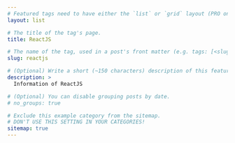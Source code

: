 ```yaml
---
# Featured tags need to have either the `list` or `grid` layout (PRO only).
layout: list

# The title of the tag's page.
title: ReactJS

# The name of the tag, used in a post's front matter (e.g. tags: [<slug>]).
slug: reactjs

# (Optional) Write a short (~150 characters) description of this featured tag.
description: >
  Information of ReactJS

# (Optional) You can disable grouping posts by date.
# no_groups: true

# Exclude this example category from the sitemap.
# DON'T USE THIS SETTING IN YOUR CATEGORIES!
sitemap: true
---
```

